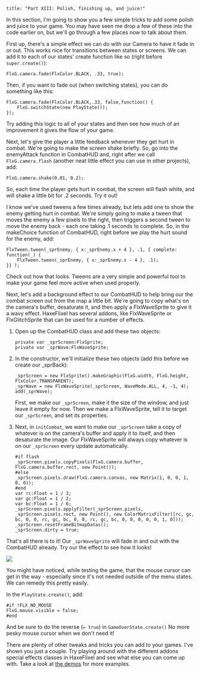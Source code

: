 ```
title: "Part XIII: Polish, finishing up, and juice!"
```

<p>In this section, I'm going to show you a few simple tricks to add some polish and juice to your game. You may have seen me drop a few of these into the code earlier on, but we'll go through a few places now to talk about them.</p>

<p>First up, there's a simple effect we can do with our Camera to have it fade in or out. This works nice for transitions between states or screens.
We can add it to each of our states' create function like so (right before <code>super.create()</code>):</p>
<p><pre><code class="haxe">FlxG.camera.fade(FlxColor.BLACK, .33, true);</code></pre></p>
<p>Then, if you want to fade out (when switching states), you can do something like this:</p>
<p><pre><code class="haxe">FlxG.camera.fade(FlxColor.BLACK,.33, false,function() {
	FlxG.switchState(new PlayState());
});</code></pre></p>
<p>Try adding this logic to all of your states and then see how much of an improvement it gives the flow of your game.</p>

<p>Next, let's give the player a little feedback whenever they get hurt in combat. We're going to make the screen shake briefly. So, go into the enemyAttack function in CombatHUD and, right after we call <code>FlxG.camera.flash</code> (another neat little effect you can use in other projects), add:</p>
<p><pre><code class="haxe">FlxG.camera.shake(0.01, 0.2);</code></pre></p>
<p>So, each time the player gets hurt in combat, the screen will flash white, and will shake a little bit for .2 seconds. Try it out!</p>

<p>I know we've used tweens a few times already, but lets add one to show the enemy getting hurt in combat. We're simply going to make a tween that moves the enemy a few pixels to the right, then triggers a second tween to move the enemy back - each one taking .1 seconds to complete. So, in the makeChoice function of CombatHUD, right before we play the hurt sound for the enemy, add:</p>
<p><pre><code class="haxe">FlxTween.tween(&#95;sprEnemy, { x:_sprEnemy.x + 4 }, .1, { complete: function(&#95;) {
	FlxTween.tween(_sprEnemy, { x:_sprEnemy.x - 4 }, .1);
}} );</code></pre></p>
<p>Check out how that looks. Tweens are a very simple and powerful tool to make your game feel more active when used properly.</p>

<p>Next, let's add a background effect to our CombatHUD to help bring our the combat screen out from the map a little bit. We're going to copy what's on the camera's buffer, desaturate it, and then apply a FlxWaveSprite to give it a wavy effect. HaxeFlixel has several addons, like FlxWaveSprite or FlxGlitchSprite that can be used for a number of effects.</p>
<ol>
	<li>
		<p>Open up the CombatHUD class and add these two objects:</p>
		<p><pre><code class="haxe">private var _sprScreen:FlxSprite;
private var _sprWave:FlxWaveSprite;</code></pre></p>
	</li>
	<li>
		<p>In the constructor, we'll initialize these two objects (add this before we create our _sprBack):</p>
		<p><pre><code class="haxe">_sprScreen = new FlxSprite().makeGraphic(FlxG.width, FlxG.height, FlxColor.TRANSPARENT);
_sprWave = new FlxWaveSprite(_sprScreen, WaveMode.ALL, 4, -1, 4);
add(_sprWave);</code></pre></p>
		<p>First, we make our <code>_sprScreen</code>, make it the size of the window, and just leave it empty for now. Then we make a FlxWaveSprite, tell it to target our <code>_sprScreen</code>, and set its properties.</p>
	</li>
	<li>
		<p>Next, in <code>initCombat</code>, we want to make our <code>_sprScreen</code> take a copy of whatever is on the camera's buffer and apply it to itself, and then desaturate the image. Our FlxWaveSprite will always copy whatever is on our <code>_sprScreen</code> every update automatically.</p>
		<p><pre><code class="haxe">#if flash
_sprScreen.pixels.copyPixels(FlxG.camera.buffer, FlxG.camera.buffer.rect, new Point());
#else
_sprScreen.pixels.draw(FlxG.camera.canvas, new Matrix(1, 0, 0, 1, 0, 0));
#end
var rc:Float = 1 / 3;
var gc:Float = 1 / 2;
var bc:Float = 1 / 6;
_sprScreen.pixels.applyFilter(_sprScreen.pixels, _sprScreen.pixels.rect, new Point(), new ColorMatrixFilter([rc, gc, bc, 0, 0, rc, gc, bc, 0, 0, rc, gc, bc, 0, 0, 0, 0, 0, 1, 0]));
_sprScreen.resetFrameBitmapDatas();
_sprScreen.dirty = true;</code></pre></p>
	</li>
</ol>

<p>That's all there is to it! Our <code>_sprWaveSprite</code> will fade in and out with the CombatHUD already. Try our the effect to see how it looks!</p>

<p><img src="/images/tutorial/0022.png" /></p>

<p>You might have noticed, while testing the game, that the mouse cursor can get in the way - especially since it's not needed outside of the menu states. We can remedy this pretty easily.</p>
<p>In the <code>PlayState.create()</code>, add:</p>
<p><pre><code class="haxe">#if !FLX_NO_MOUSE
FlxG.mouse.visible = false;
#end</code></pre></p>
<p>And be sure to do the reverse (<code>= true</code>) in <code>GameOverState.create()</code> No more pesky mouse cursor when we don't need it!</p>

<p>There are plenty of other tweaks and tricks you can add to your games. I've shown you just a couple. Try playing around with the different addons special effects classes in HaxeFlixel and see what else you can come up with. Take a look at <a href="http://haxeflixel.com/demos/">the demos</a> for more examples.</p>
